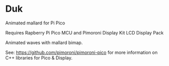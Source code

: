 # Duk
Animated mallard for Pi Pico

Requires Rapberry Pi Pico MCU and Pimoroni Display Kit LCD Display Pack

Animated waves with mallard bimap.

See:  https://github.com/pimoroni/pimoroni-pico for more information 
on C++ libraries for Pico & Display.

